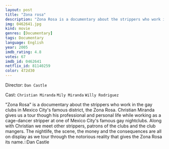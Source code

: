 ```yaml
---
layout: post
title: "Zona rosa"
description: "Zona Rosa is a documentary about the strippers who work in the gay clubs in Mexico City's famous district, the Zona Rosa. Christian Miranda gives us a tour though his professional and personal life while working as a cage-dancer stripper at one of Mexico City's famous gay nightclubs. Along with Christian we meet other strippers, patrons of the clubs and the club mangers. The nightlife, the scene, t.."
img: 0462641.jpg
kind: movie
genres: [Documentary]
tags: Documentary 
language: English
year: 2005
imdb_rating: 4.8
votes: 67
imdb_id: 0462641
netflix_id: 81140259
color: 472d30
---
```

Director: `Dan Castle`  

Cast: `Christian Miranda` `Mily Miranda` `Willy Rodriguez` 

"Zona Rosa" is a documentary about the strippers who work in the gay clubs in Mexico City's famous district, the Zona Rosa. Christian Miranda gives us a tour though his professional and personal life while working as a cage-dancer stripper at one of Mexico City's famous gay nightclubs. Along with Christian we meet other strippers, patrons of the clubs and the club mangers. The nightlife, the scene, the money and the consequences are all on display as we tour through the notorious reality that gives the Zona Rosa its name.::Dan Castle